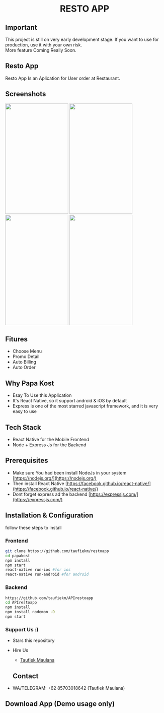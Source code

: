 <h1 align="center">
  RESTO APP
</h1>

## Important 

This project is still on very early development stage. If you want to use for production, use it with your own risk.
<br>More feature Coming Really Soon.

## Resto App
Resto App Is an Aplication for User order at Restaurant.

## Screenshots

<p float="left">
  <img src="./images/firstpage.png" width="200" height="350" />

  <img src="./image/login.PNG" width="200" height="350" />

  <img src="./image/register.PNG" width="200" height="350" />

  <img src="./image/profile.PNG" width="200" height="350" />
</p>

## Fitures

- Choose Menu
- Promo Detail
- Auto Billing
- Auto Order


## Why Papa Kost

- Esay To Use this Application
- It's React Native, so it support android & iOS by default
- Express is one of the most starred javascript framework, and it is very easy to use

## Tech Stack

- React Native for the Mobile Frontend
- Node + Express Js for the Backend

## Prerequisites

- Make sure You had been install NodeJs in your system [https://nodejs.org/](https://nodejs.org/)
- Then install React Native [https://facebook.github.io/react-native/](https://facebook.github.io/react-native/)
- Dont forget express ad the backend [https://expressjs.com/](https://expressjs.com/)

## Installation & Configuration

follow these steps to install

### Frontend

```bash
git clone https://github.com/taufiekm/restoapp
cd papakost
npm install
npm start
react-native run-ios #for ios
react-native run-android #for android
```



### Backend

```bash
https://github.com/taufiekm/APIrestoapp
cd APIrestoapp
npm install
npm install nodemon -D
npm start
```

### Support Us :)

- Stars this repository
- Hire Us

  * [Taufiek Maulana](https://www.linkedin.com/in/taufiek-maulana-30ba74137/)

  ## Contact

- WA/TELEGRAM: +62 85703018642 (Taufiek Maulana)

## Download App (Demo usage only)
